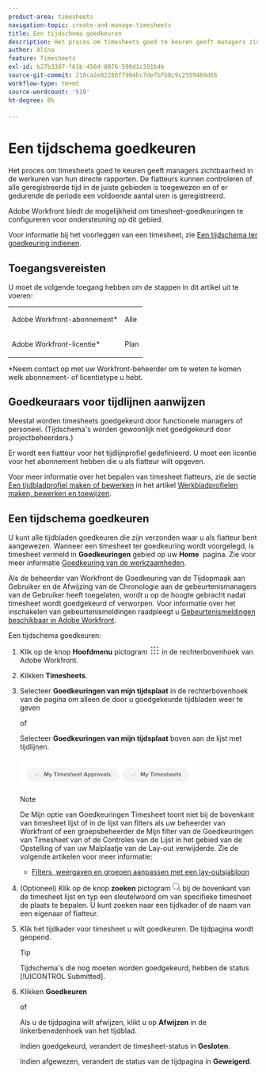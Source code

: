 ```yaml
---
product-area: timesheets
navigation-topic: create-and-manage-timesheets
title: Een tijdschema goedkeuren
description: Het proces om timesheets goed te keuren geeft managers zichtbaarheid in de werkuren van hun directe rapporten. De fiatteurs kunnen controleren of alle geregistreerde tijd in de juiste gebieden is toegewezen en of er gedurende de periode een voldoende aantal uren is geregistreerd.
author: Alina
feature: Timesheets
exl-id: b27b3307-f61b-456d-8076-590d1c391b4b
source-git-commit: 210ca2e82286ff904bc7defb7b8c9c2559489d66
workflow-type: tm+mt
source-wordcount: '519'
ht-degree: 0%

---
```


# Een tijdschema goedkeuren

Het proces om timesheets goed te keuren geeft managers zichtbaarheid in de werkuren van hun directe rapporten. De fiatteurs kunnen controleren of alle geregistreerde tijd in de juiste gebieden is toegewezen en of er gedurende de periode een voldoende aantal uren is geregistreerd.

Adobe Workfront biedt de mogelijkheid om timesheet-goedkeuringen te configureren voor ondersteuning op dit gebied.

Voor informatie bij het voorleggen van een timesheet, zie [Een tijdschema ter goedkeuring indienen](../../timesheets/create-and-manage-timesheets/submit-timesheet-for-approval.md).

## Toegangsvereisten

U moet de volgende toegang hebben om de stappen in dit artikel uit te voeren:

<table style="table-layout:auto"> 
 <col> 
 </col> 
 <col> 
 </col> 
 <tbody> 
  <tr> 
   <td role="rowheader">Adobe Workfront-abonnement*</td> 
   <td> <p>Alle</p> </td> 
  </tr> 
  <tr> 
   <td role="rowheader">Adobe Workfront-licentie*</td> 
   <td> <p>Plan </p> </td> 
  </tr> 
 </tbody> 
</table>

*Neem contact op met uw Workfront-beheerder om te weten te komen welk abonnement- of licentietype u hebt.

## Goedkeuraars voor tijdlijnen aanwijzen

Meestal worden timesheets goedgekeurd door functionele managers of personeel. (Tijdschema&#39;s worden gewoonlijk niet goedgekeurd door projectbeheerders.)

Er wordt een fiatteur voor het tijdlijnprofiel gedefinieerd. U moet een licentie voor het abonnement hebben die u als fiatteur wilt opgeven.

Voor meer informatie over het bepalen van timesheet fiatteurs, zie de sectie [Een tijdbladprofiel maken of bewerken](../../timesheets/create-and-manage-timesheets/create-timesheet-profiles.md#create) in het artikel [Werkbladprofielen maken, bewerken en toewijzen](../../timesheets/create-and-manage-timesheets/create-timesheet-profiles.md).

## Een tijdschema goedkeuren

U kunt alle tijdbladen goedkeuren die zijn verzonden waar u als fiatteur bent aangewezen. Wanneer een timesheet ter goedkeuring wordt voorgelegd, is timesheet vermeld in **Goedkeuringen** gebied op uw **Home**  pagina. Zie voor meer informatie [Goedkeuring van de werkzaamheden](../../review-and-approve-work/manage-approvals/approving-work.md).

Als de beheerder van Workfront de Goedkeuring van de Tijdopmaak aan Gebruiker en de Afwijzing van de Chronologie aan de gebeurtenismanagers van de Gebruiker heeft toegelaten, wordt u op de hoogte gebracht nadat timesheet wordt goedgekeurd of verworpen. Voor informatie over het inschakelen van gebeurtenismeldingen raadpleegt u [Gebeurtenismeldingen beschikbaar in Adobe Workfront](../../administration-and-setup/manage-workfront/emails/event-notifications-available-in-wf.md).

Een tijdschema goedkeuren:

1. Klik op de knop **Hoofdmenu** pictogram ![](assets/main-menu-icon.png) in de rechterbovenhoek van Adobe Workfront.
1. Klikken **Timesheets**.
1. Selecteer **Goedkeuringen van mijn tijdsplaat** in de rechterbovenhoek van de pagina om alleen de door u goedgekeurde tijdbladen weer te geven

   of

   Selecteer **Goedkeuringen van mijn tijdsplaat** boven aan de lijst met tijdlijnen.

   ![](assets/my-timesheet-approvals-my-timesheets-pills-on-timesheets-list-nwe-350x58.png)

   >[!NOTE]
   >
   >De Mijn optie van Goedkeuringen Timesheet toont niet bij de bovenkant van timesheet lijst of in de lijst van filters als uw beheerder van Workfront of een groepsbeheerder de Mijn filter van de Goedkeuringen van Timesheet van of de Controles van de Lijst in het gebied van de Opstelling of van uw Malplaatje van de Lay-out verwijderde. Zie de volgende artikelen voor meer informatie:
   * [Filters, weergaven en groepen aanpassen met een lay-outsjabloon](../../administration-and-setup/customize-workfront/use-layout-templates/customize-fvg-list-controls-layout-template.md)


1. (Optioneel) Klik op de knop **zoeken** pictogram ![](assets/search-icon.png) bij de bovenkant van de timesheet lijst en typ een sleutelwoord om van specifieke timesheet de plaats te bepalen. U kunt zoeken naar een tijdkader of de naam van een eigenaar of fiatteur.
1. Klik het tijdkader voor timesheet u wilt goedkeuren. De tijdpagina wordt geopend.

   >[!TIP]
   Tijdschema&#39;s die nog moeten worden goedgekeurd, hebben de status [!UICONTROL Submitted].


1. Klikken **Goedkeuren**

   of

   Als u de tijdpagina wilt afwijzen, klikt u op **Afwijzen** in de linkerbenedenhoek van het tijdblad.

   Indien goedgekeurd, verandert de timesheet-status in **Gesloten**.

   Indien afgewezen, verandert de status van de tijdpagina in **Geweigerd**.
